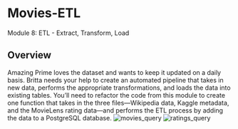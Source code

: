 # Movies-ETL
Module 8: ETL - Extract, Transform, Load
## Overview
Amazing Prime loves the dataset and wants to keep it updated on a daily basis. Britta needs your help to create an automated pipeline that takes in new data, performs the appropriate transformations, and loads the data into existing tables. You’ll need to refactor the code from this module to create one function that takes in the three files—Wikipedia data, Kaggle metadata, and the MovieLens rating data—and performs the ETL process by adding the data to a PostgreSQL database.
![movies_query](https://user-images.githubusercontent.com/90117562/156909749-96ec28ac-5975-4b6c-b2b9-acbdadf7bf0a.png)
![ratings_query](https://user-images.githubusercontent.com/90117562/156909752-8ae649d8-b39e-4c11-b95b-a532cd860fa5.png)
